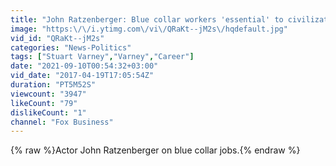 ```yaml
---
title: "John Ratzenberger: Blue collar workers 'essential' to civilization"
image: "https:\/\/i.ytimg.com\/vi\/QRaKt--jM2s\/hqdefault.jpg"
vid_id: "QRaKt--jM2s"
categories: "News-Politics"
tags: ["Stuart Varney","Varney","Career"]
date: "2021-09-10T00:54:32+03:00"
vid_date: "2017-04-19T17:05:54Z"
duration: "PT5M52S"
viewcount: "3947"
likeCount: "79"
dislikeCount: "1"
channel: "Fox Business"
---
```

{% raw %}Actor John Ratzenberger on blue collar jobs.{% endraw %}
